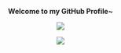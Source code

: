 <p align="center"><strong>Welcome to my GitHub Profile~</strong></p>
<p align="center"><a href="https://github.com/a9ito"><img src="https://github-readme-stats.vercel.app/api?username=a9ito&show_icons=true&theme=tokyonight"></a></p>
<p align="center"><a href="https://github.com/a9ito"><img src="https://github-readme-stats.vercel.app/api/wakatime?username=a9ito&theme=tokyonight"></a></p>
